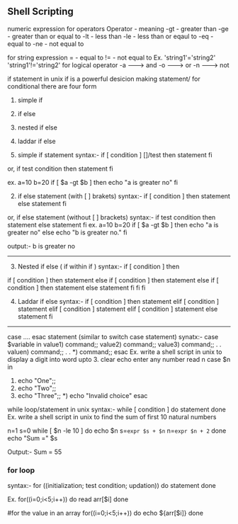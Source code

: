 ## Shell Scripting

numeric expression for operators
Operator - meaning
-gt 	- greater than
-ge 	- greater than or equal to
-lt 	- less than
-le 	- less than or eqaul to
-eq	- equal to
-ne	- not equal to

for string expression
=	- equal to
!=	- not equal to
Ex.
    'string1'='string2'
    'string1'!='string2'
for logical operator
-a ---> and
-o ---> or
-n ---> not

if statement in unix
if is a powerful desicion making statement/ for conditional
there are four form
1. simple if
2. if else
3. nested if else
4. laddar if else

1. simple if statement
syntax:-
  if [ condition ]                []/test
  then
    statement
  fi

or, 
   if test condition 
   then
     statement
   fi

ex. a=10
    b=20
    if [ $a -gt $b ]
    then
       echo "a is greater no"
    fi
  
2. if else statement (with [ ] brakets)
syntax:-
   if [ condition ]
   then
       statement
   else
       statement
   fi

or,
if else statement (without [ ] brackets)
syntax:-
   if test condition 
   then
       statement
   else
       statement
   fi
ex.
a=10
b=20
if [ $a -gt $b ]
then
  echo "a is greater no"
else
  echo "b is  greater no."
fi

output:-
  b is greater no
***********

3. Nested if else ( if within if )
syntax:-
if [ condition ]
then
    
  if [ condition ]
  then
   statement
else 
   if [ condition ]
   then
      statement
   else
      if [ condition ]
      then
         statement
      else
         statement
      fi
   fi
fi


4. Laddar if else
syntax:-
if [ condition ]
then
   statement
elif [ condition ]
   statement
elif [ condition ]
    statement
elif [ condition ]
   statement
else
   statement
fi  

********
 case .... esac statement (similar to switch case statement)
synatx:-
  case $variable in
  value1)  command;;
  value2)  command;;
  value3)  command;;
  .
  .
  valuen)  command;;
  .
  .
  *)     command;;
  esac
Ex.
write a shell script in unix to display a digit into word upto 3.
clear
echo enter any number
read n
case $n in
1) echo "One";;
2) echo "Two";;
3) echo "Three";;
*) echo "Invalid choice"
esac


while loop/statement in unix
syntax:-
while [ condition ]
do
  statement
done
Ex.
write a shell script in unix to find the sum of first 10 natural numbers

n=1
s=0
while [ $n -le 10 ]
do
  echo $n
  s=`expr $s + $n`
  n=`expr $n + 2`
done
  echo "Sum =" $s

Output:-
  Sum = 55


### for loop

syntax:-
for ((initialization; test condition; updation))
do
   statement
done

Ex.
  for((i=0;i<5;i++))
  do
    read arr[$i]
  done

#for the value in an array
for((i=0;i<5;i++))
  do
    echo  ${arr[$i]}
  done

